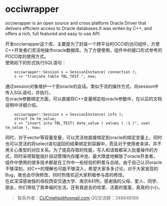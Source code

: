 occiwrapper
===========

occiwrapper is an open source and cross platform Oracle Driver that delivers efficient access to Oracle databases.It was writen by C++, and offers a rich, full featured and easy to use API.


开发occiwrapper这个库，主要是为了封装一个跨平台的OCCI的访问组件，方使C++开发者们灵活地操作oracle数据库。为了方便使用，组件中的接口形式参考的POCO库的使用方式。<br />
使用如下的形式执行SQL语句：<br />

		occiwrapper::Session s = SessionInstance( connection );
		s << "truncate table TBL_TEST ", now;

通过session对象维护一个到oracle的会话。类似于流的操作方式，向session中传入SQL语句，并执行。<br />
在oracle参数绑定方面，可以直接将C++变量绑定给oracle参数中，在以后的文档说明中详细介绍。<br />

		occiwrapper::Session s = SessionInstance( info );
		struct tm tm_value; 
		s << "insert into TBL_TEST( date_value ) values ( :1 )", use( tm_value ), now;

同时，对于vector等容量变量，可以灵活地直接绑定到oracle的绑定变量上，同时也可以灵活的将select语句返回的结果绑定到容器中，而且对于使用者来讲，并不用关心类型的对应关系。为了提高存取的性能，写入和读取都采入批量操作的方式，同时采用智能指针自动管理内存缓冲池，最大限度地解放了oracle开发者。<br />
组件中使用的很多技术都是在工作中一些经验的积累与总结，由于自己认识oracle不够深刻，对C++的理解也可能不够深入，希望大家多多讨论。对于大家发现的Bug，我也会尽快修改，同时热情欢迎大家积极参与库的修改。<br />
在此深深感谢我的母校西安交通大学、南京841所。感谢我的父母、爱人、同学、朋友，你们带给了我幸福的生活。还有我逝去的哈里、活着的蛋蛋，臭臭的小小。<br />

> 联系作者：CUCmehp@foxmail.com QQ交流群：348648166


				

